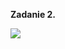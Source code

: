 **Zadanie 2.**

![](https://gitlab.com/opengl-2021/dominika-witt/-/raw/main/Cw05/zadanie2/zadanie2.gif)
